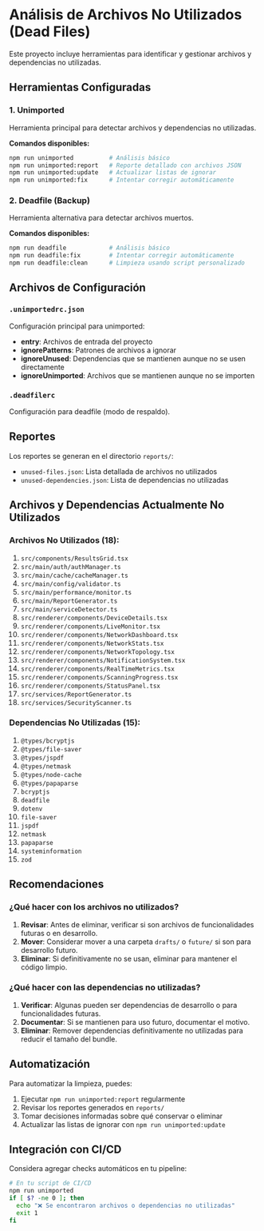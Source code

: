 # Análisis de Archivos No Utilizados (Dead Files)

Este proyecto incluye herramientas para identificar y gestionar archivos y dependencias no utilizadas.

## Herramientas Configuradas

### 1. Unimported

Herramienta principal para detectar archivos y dependencias no utilizadas.

**Comandos disponibles:**

```bash
npm run unimported          # Análisis básico
npm run unimported:report   # Reporte detallado con archivos JSON
npm run unimported:update   # Actualizar listas de ignorar
npm run unimported:fix      # Intentar corregir automáticamente
```

### 2. Deadfile (Backup)

Herramienta alternativa para detectar archivos muertos.

**Comandos disponibles:**

```bash
npm run deadfile            # Análisis básico
npm run deadfile:fix        # Intentar corregir automáticamente
npm run deadfile:clean      # Limpieza usando script personalizado
```

## Archivos de Configuración

### `.unimportedrc.json`

Configuración principal para unimported:

- **entry**: Archivos de entrada del proyecto
- **ignorePatterns**: Patrones de archivos a ignorar
- **ignoreUnused**: Dependencias que se mantienen aunque no se usen directamente
- **ignoreUnimported**: Archivos que se mantienen aunque no se importen

### `.deadfilerc`

Configuración para deadfile (modo de respaldo).

## Reportes

Los reportes se generan en el directorio `reports/`:

- `unused-files.json`: Lista detallada de archivos no utilizados
- `unused-dependencies.json`: Lista de dependencias no utilizadas

## Archivos y Dependencias Actualmente No Utilizados

### Archivos No Utilizados (18):

1. `src/components/ResultsGrid.tsx`
2. `src/main/auth/authManager.ts`
3. `src/main/cache/cacheManager.ts`
4. `src/main/config/validator.ts`
5. `src/main/performance/monitor.ts`
6. `src/main/ReportGenerator.ts`
7. `src/main/serviceDetector.ts`
8. `src/renderer/components/DeviceDetails.tsx`
9. `src/renderer/components/LiveMonitor.tsx`
10. `src/renderer/components/NetworkDashboard.tsx`
11. `src/renderer/components/NetworkStats.tsx`
12. `src/renderer/components/NetworkTopology.tsx`
13. `src/renderer/components/NotificationSystem.tsx`
14. `src/renderer/components/RealTimeMetrics.tsx`
15. `src/renderer/components/ScanningProgress.tsx`
16. `src/renderer/components/StatusPanel.tsx`
17. `src/services/ReportGenerator.ts`
18. `src/services/SecurityScanner.ts`

### Dependencias No Utilizadas (15):

1. `@types/bcryptjs`
2. `@types/file-saver`
3. `@types/jspdf`
4. `@types/netmask`
5. `@types/node-cache`
6. `@types/papaparse`
7. `bcryptjs`
8. `deadfile`
9. `dotenv`
10. `file-saver`
11. `jspdf`
12. `netmask`
13. `papaparse`
14. `systeminformation`
15. `zod`

## Recomendaciones

### ¿Qué hacer con los archivos no utilizados?

1. **Revisar**: Antes de eliminar, verificar si son archivos de funcionalidades futuras o en desarrollo.
2. **Mover**: Considerar mover a una carpeta `drafts/` o `future/` si son para desarrollo futuro.
3. **Eliminar**: Si definitivamente no se usan, eliminar para mantener el código limpio.

### ¿Qué hacer con las dependencias no utilizadas?

1. **Verificar**: Algunas pueden ser dependencias de desarrollo o para funcionalidades futuras.
2. **Documentar**: Si se mantienen para uso futuro, documentar el motivo.
3. **Eliminar**: Remover dependencias definitivamente no utilizadas para reducir el tamaño del bundle.

## Automatización

Para automatizar la limpieza, puedes:

1. Ejecutar `npm run unimported:report` regularmente
2. Revisar los reportes generados en `reports/`
3. Tomar decisiones informadas sobre qué conservar o eliminar
4. Actualizar las listas de ignorar con `npm run unimported:update`

## Integración con CI/CD

Considera agregar checks automáticos en tu pipeline:

```bash
# En tu script de CI/CD
npm run unimported
if [ $? -ne 0 ]; then
  echo "❌ Se encontraron archivos o dependencias no utilizadas"
  exit 1
fi
```
